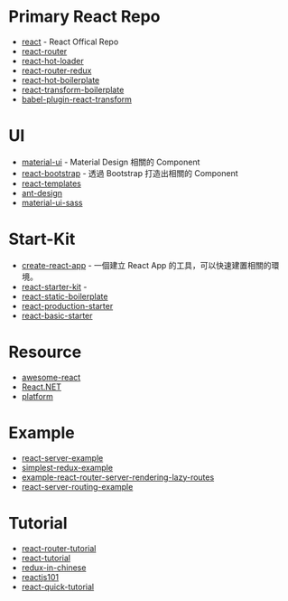 # Primary React Repo
- [react](https://github.com/facebook/react) - React Offical Repo
- [react-router](https://github.com/ReactTraining/react-router)
- [react-hot-loader](https://github.com/gaearon/react-hot-loader)
- [react-router-redux](https://github.com/reactjs/react-router-redux)
- [react-hot-boilerplate](https://github.com/gaearon/react-hot-boilerplate)
- [react-transform-boilerplate](https://github.com/gaearon/react-transform-boilerplate)
- [babel-plugin-react-transform](https://github.com/gaearon/babel-plugin-react-transform)

# UI
- [material-ui](https://github.com/callemall/material-ui) - Material Design 相關的 Component
- [react-bootstrap](https://github.com/react-bootstrap/react-bootstrap) - 透過 Bootstrap 打造出相關的 Component
- [react-templates](https://github.com/wix/react-templates)
- [ant-design](https://github.com/ant-design/ant-design)
- [material-ui-sass](https://github.com/gpbl/material-ui-sass)

# Start-Kit
- [create-react-app](https://github.com/facebookincubator/create-react-app) - 一個建立 React App 的工具，可以快速建置相關的環境。
- [react-starter-kit](https://github.com/kriasoft/react-starter-kit) - 
- [react-static-boilerplate](https://github.com/kriasoft/react-static-boilerplate)
- [react-production-starter](https://github.com/jaredpalmer/react-production-starter)
- [react-basic-starter](https://github.com/madeinfree/react-basic-starter)

# Resource
- [awesome-react](https://github.com/enaqx/awesome-react)
- [React.NET](https://github.com/reactjs/React.NET)
- [platform](https://github.com/mattermost/platform)

# Example
- [react-server-example](https://github.com/mhart/react-server-example)
- [simplest-redux-example](https://github.com/jackielii/simplest-redux-example)
- [example-react-router-server-rendering-lazy-routes](htps://github.com/ryanflorence/example-react-router-server-rendering-lazy-routes)
- [react-server-routing-example](https://github.com/mhart/react-server-routing-example)

# Tutorial
- [react-router-tutorial](https://github.com/reactjs/react-router-tutorial)
- [react-tutorial](https://github.com/reactjs/react-tutorial)
- [redux-in-chinese](https://github.com/camsong/redux-in-chinese)
- [reactjs101](https://github.com/kdchang/reactjs101)
- [react-quick-tutorial](https://github.com/shiningjason1989/react-quick-tutorial)

